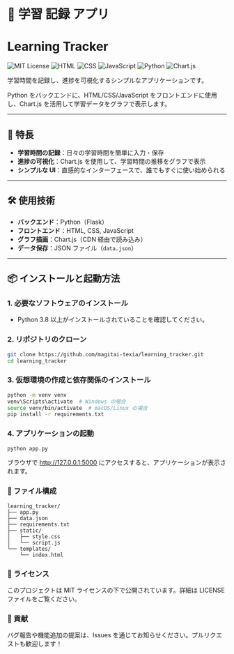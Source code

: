 # 📘 学習 記録 アプリ

# Learning Tracker

![MIT License](https://img.shields.io/badge/license-MIT-green.svg)
![HTML](https://img.shields.io/badge/HTML5-E34F26?logo=html5&logoColor=white)
![CSS](https://img.shields.io/badge/CSS3-1572B6?logo=css3&logoColor=white)
![JavaScript](https://img.shields.io/badge/JavaScript-F7DF1E?logo=javascript&logoColor=black)
![Python](https://img.shields.io/badge/Python-3776AB?logo=python&logoColor=white)
![Chart.js](https://img.shields.io/badge/Chart.js-FF6384?logo=chartdotjs&logoColor=white)


学習時間を記録し、進捗を可視化するシンプルなアプリケーションです。

Python をバックエンドに、HTML/CSS/JavaScript をフロントエンドに使用し、Chart.js を活用して学習データをグラフで表示します。

---

## 🚀 特長

- **学習時間の記録**：日々の学習時間を簡単に入力・保存
- **進捗の可視化**：Chart.js を使用して、学習時間の推移をグラフで表示
- **シンプルな UI**：直感的なインターフェースで、誰でもすぐに使い始められる

---

## 🛠 使用技術

- **バックエンド**：Python（Flask）
- **フロントエンド**：HTML, CSS, JavaScript
- **グラフ描画**：Chart.js（CDN 経由で読み込み）
- **データ保存**：JSON ファイル（`data.json`）

---

## 📦 インストールと起動方法

### 1. 必要なソフトウェアのインストール

- Python 3.8 以上がインストールされていることを確認してください。

### 2. リポジトリのクローン

```bash
git clone https://github.com/magitai-texia/learning_tracker.git
cd learning_tracker
```

### 3. 仮想環境の作成と依存関係のインストール

```bash
python -m venv venv
venv\Scripts\activate  # Windows の場合
source venv/bin/activate  # macOS/Linux の場合
pip install -r requirements.txt
```

### 4. アプリケーションの起動

```bash
python app.py
```

ブラウザで http://127.0.0.1:5000 にアクセスすると、アプリケーションが表示されます。

### 📄 ファイル構成

```pgsql
learning_tracker/
├── app.py
├── data.json
├── requirements.txt
├── static/
│   ├── style.css
│   └── script.js
└── templates/
    └── index.html
```

### 📝 ライセンス
このプロジェクトは MIT ライセンスの下で公開されています。詳細は LICENSE ファイルをご覧ください。

### 💬 貢献
バグ報告や機能追加の提案は、Issues を通じてお知らせください。プルリクエストも歓迎します！

